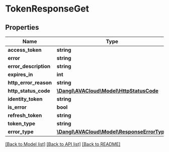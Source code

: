 # TokenResponseGet

## Properties
Name | Type | Description | Notes
------------ | ------------- | ------------- | -------------
**access_token** | **string** |  | [optional] 
**error** | **string** |  | [optional] 
**error_description** | **string** |  | [optional] 
**expires_in** | **int** |  | 
**http_error_reason** | **string** |  | [optional] 
**http_status_code** | [**\Dangl\AVACloud\Model\HttpStatusCode**](HttpStatusCode.md) |  | 
**identity_token** | **string** |  | [optional] 
**is_error** | **bool** |  | 
**refresh_token** | **string** |  | [optional] 
**token_type** | **string** |  | [optional] 
**error_type** | [**\Dangl\AVACloud\Model\ResponseErrorType**](ResponseErrorType.md) |  | 

[[Back to Model list]](../README.md#documentation-for-models) [[Back to API list]](../README.md#documentation-for-api-endpoints) [[Back to README]](../README.md)


